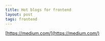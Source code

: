 ```yaml
---
title: Hot blogs for frontend
layout: post
tags: frontend
---
```


[https://medium.com/](https://medium.com/)